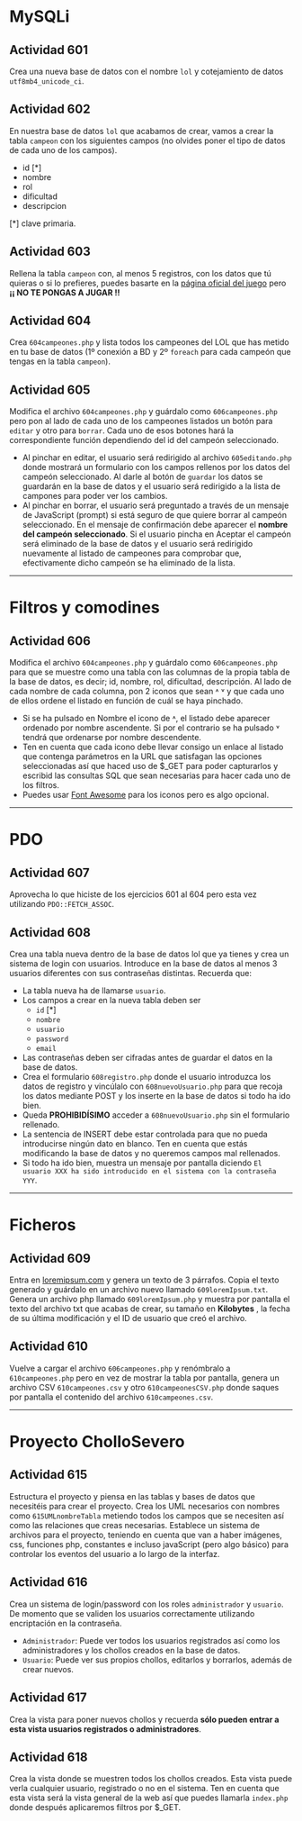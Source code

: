 # MySQLi

## Actividad 601

Crea una nueva base de datos con el nombre `lol` y cotejamiento de datos `utf8mb4_unicode_ci`.

## Actividad 602

En nuestra base de datos `lol` que acabamos de crear, vamos a crear la tabla `campeon` con los siguientes campos (no olvides poner el tipo de datos de cada uno de los campos).

- id [*]
- nombre
- rol
- dificultad
- descripcion

[*] clave primaria.

## Actividad 603

Rellena la tabla `campeon` con, al menos 5 registros, con los datos que tú quieras o si lo prefieres, puedes basarte en la [página oficial del juego](https://www.leagueoflegends.com/es-es/champions) pero **¡¡ NO TE PONGAS A JUGAR !!**

## Actividad 604

Crea `604campeones.php` y lista todos los campeones del LOL que has metido en tu base de datos (1º conexión a BD y 2º `foreach` para cada campeón que tengas en la tabla `campeon`).

## Actividad 605

Modifica el archivo `604campeones.php` y guárdalo como `606campeones.php` pero pon al lado de cada uno de los campeones listados un botón para `editar` y otro para `borrar`. Cada uno de esos botones hará la correspondiente función dependiendo del id del campeón seleccionado.

- Al pinchar en editar, el usuario será redirigido al archivo `605editando.php` donde mostrará un formulario con los campos rellenos por los datos del campeón seleccionado. Al darle al botón de `guardar` los datos se guardarán en la base de datos y el usuario será redirigido a la lista de campones para poder ver los cambios.
- Al pinchar en borrar, el usuario será preguntado a través de un mensaje de JavaScript (prompt) si está seguro de que quiere borrar al campeón seleccionado. En el mensaje de confirmación debe aparecer el **nombre del campeón seleccionado**. Si el usuario pincha en Aceptar el campeón será eliminado de la base de datos y el usuario será redirigido nuevamente al listado de campeones para comprobar que, efectivamente dicho campeón se ha eliminado de la lista.


<hr>

# Filtros y comodines

## Actividad 606

Modifica el archivo `604campeones.php` y guárdalo como `606campeones.php` para que se muestre como una tabla con las columnas de la propia tabla de la base de datos, es decir; id, nombre, rol, dificultad, descripción. Al lado de cada nombre de cada columna, pon 2 iconos que sean ˄ ˅ y que cada uno de ellos ordene el listado en función de cuál se haya pinchado.

- Si se ha pulsado en Nombre el icono de ˄, el listado debe aparecer ordenado por nombre ascendente. Si por el contrario se ha pulsado ˅ tendrá que ordenarse por nombre descendente.
- Ten en cuenta que cada icono debe llevar consigo un enlace al listado que contenga parámetros en la URL que satisfagan las opciones seleccionadas así que haced uso de $_GET para poder capturarlos y escribid las consultas SQL que sean necesarias para hacer cada uno de los filtros.
- Puedes usar [Font Awesome](https://fontawesome.com/) para los iconos pero es algo opcional.

<hr>

# PDO

## Actividad 607

Aprovecha lo que hiciste de los ejercicios 601 al 604 pero esta vez utilizando `PDO::FETCH_ASSOC`.

## Actividad 608

Crea una tabla nueva dentro de la base de datos lol que ya tienes y crea un sistema de login con usuarios. Introduce en la base de datos al menos 3 usuarios diferentes con sus contraseñas distintas. Recuerda que:

- La tabla nueva ha de llamarse `usuario`.
- Los campos a crear en la nueva tabla deben ser
   - `id` [*]
   - `nombre`
   - `usuario`
   - `password`
   - `email`
- Las contraseñas deben ser cifradas antes de guardar el datos en la base de datos.
- Crea el formulario `608registro.php` donde el usuario introduzca los datos de registro y vincúlalo con `608nuevoUsuario.php` para que recoja los datos mediante POST y los inserte en la base de datos si todo ha ido bien.
- Queda **PROHIBIDÍSIMO** acceder a `608nuevoUsuario.php` sin el formulario rellenado.
- La sentencia de INSERT debe estar controlada para que no pueda introducirse ningún dato en blanco. Ten en cuenta que estás modificando la base de datos y no queremos campos mal rellenados.
- Si todo ha ido bien, muestra un mensaje por pantalla diciendo `El usuario XXX ha sido introducido en el sistema con la contraseña YYY`.


<hr>

# Ficheros

## Actividad 609

Entra en [loremipsum.com](https://www.lipsum.com/) y genera un texto de 3 párrafos. Copia el texto generado y guárdalo en un archivo nuevo llamado `609loremIpsum.txt`. Genera un archivo php llamado `609loremIpsum.php` y muestra por pantalla el texto del archivo txt que acabas de crear, su tamaño en **Kilobytes** , la fecha de su última modificación y el ID de usuario que creó el archivo.

## Actividad 610

Vuelve a cargar el archivo `606campeones.php` y renómbralo a `610campeones.php` pero en vez de mostrar la tabla por pantalla, genera un archivo CSV `610campeones.csv` y otro `610campeonesCSV.php` donde saques por pantalla el contenido del archivo `610campeones.csv`.

<hr>

# Proyecto CholloSevero

## Actividad 615

Estructura el proyecto y piensa en las tablas y bases de datos que necesitéis para crear el proyecto. Crea los UML necesarios con nombres como `615UMLnombreTabla` metiendo todos los campos que se necesiten así como las relaciones que creas necesarias. Establece un sistema de archivos para el proyecto, teniendo en cuenta que van a haber imágenes, css, funciones php, constantes e incluso javaScript (pero algo básico) para controlar los eventos del usuario a lo largo de la interfaz.

## Actividad 616

Crea un sistema de login/password con los roles `administrador` y `usuario`. De momento que se validen los usuarios correctamente utilizando encriptación en la contraseña.

- `Administrador`: Puede ver todos los usuarios registrados así como los administradores y los chollos creados en la base de datos.
- `Usuario`: Puede ver sus propios chollos, editarlos y borrarlos, además de crear nuevos.

## Actividad 617

Crea la vista para poner nuevos chollos y recuerda **sólo pueden entrar a esta vista usuarios registrados o administradores**.

## Actividad 618

Crea la vista donde se muestren todos los chollos creados. Esta vista puede verla cualquier usuario, registrado o no en el sistema. Ten en cuenta que esta vista será la vista general de la web así que puedes llamarla `index.php` donde después aplicaremos filtros por $_GET.
